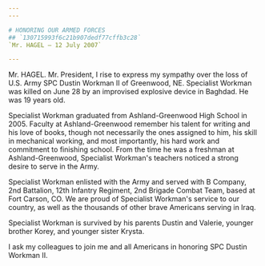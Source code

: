 ```yaml
---
---

# HONORING OUR ARMED FORCES
## `130715993f6c21b907dedf77cffb3c28`
`Mr. HAGEL — 12 July 2007`

---
```



Mr. HAGEL. Mr. President, I rise to express my sympathy over the loss 
of U.S. Army SPC Dustin Workman II of Greenwood, NE. Specialist Workman 
was killed on June 28 by an improvised explosive device in Baghdad. He 
was 19 years old.

Specialist Workman graduated from Ashland-Greenwood High School in 
2005. Faculty at Ashland-Greenwood remember his talent for writing and 
his love of books, though not necessarily the ones assigned to him, his 
skill in mechanical working, and most importantly, his hard work and 
commitment to finishing school. From the time he was a freshman at 
Ashland-Greenwood, Specialist Workman's teachers noticed a strong 
desire to serve in the Army.

Specialist Workman enlisted with the Army and served with B Company, 
2nd Battalion, 12th Infantry Regiment, 2nd Brigade Combat Team, based 
at Fort Carson, CO. We are proud of Specialist Workman's service to our 
country, as well as the thousands of other brave Americans serving in 
Iraq.

Specialist Workman is survived by his parents Dustin and Valerie, 
younger brother Korey, and younger sister Krysta.

I ask my colleagues to join me and all Americans in honoring SPC 
Dustin Workman II.
